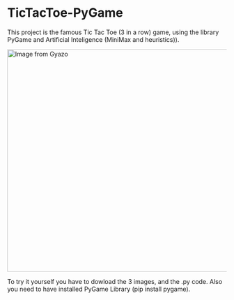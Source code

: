 # TicTacToe-PyGame
This project is the famous Tic Tac Toe (3 in a row) game, using the library PyGame and Artificial Inteligence (MiniMax and heuristics)).

<a href="https://gyazo.com/bbb1538823c3ec7bdc1315b67ff1e347"><img src="https://i.gyazo.com/bbb1538823c3ec7bdc1315b67ff1e347.png" alt="Image from Gyazo" width="510"/></a>

To try it yourself you have to dowload the 3 images, and the .py code. Also you need to have installed PyGame Library (pip install pygame).
